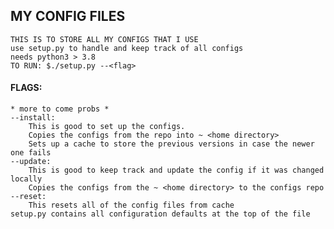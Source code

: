 ## MY CONFIG FILES
    THIS IS TO STORE ALL MY CONFIGS THAT I USE
    use setup.py to handle and keep track of all configs
    needs python3 > 3.8
    TO RUN: $./setup.py --<flag>
#### FLAGS:
    * more to come probs *
    --install:
        This is good to set up the configs.
        Copies the configs from the repo into ~ <home directory>
        Sets up a cache to store the previous versions in case the newer one fails
    --update:
        This is good to keep track and update the config if it was changed locally
        Copies the configs from the ~ <home directory> to the configs repo
    --reset:
        This resets all of the config files from cache
    setup.py contains all configuration defaults at the top of the file
